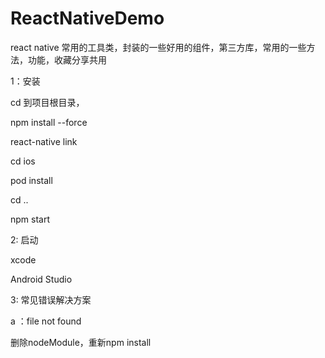 # ReactNativeDemo
react native 常用的工具类，封装的一些好用的组件，第三方库，常用的一些方法，功能，收藏分享共用

1：安装

cd 到项目根目录，

npm install --force

react-native link

cd ios

pod install

cd ..

npm start

2: 启动

xcode

Android Studio

3: 常见错误解决方案

a ：file not found

删除nodeModule，重新npm install


